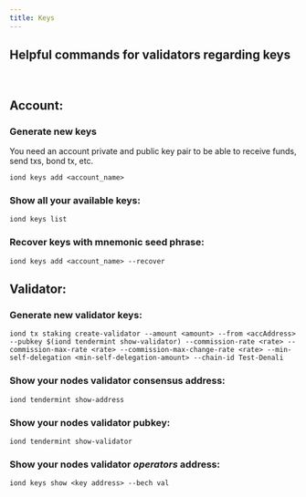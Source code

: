 ```yaml
---
title: Keys
---
```


## Helpful commands for validators regarding keys
<br/>

## Account:

### Generate new keys

You need an account private and public key pair to be able to receive funds, send txs, bond tx, etc.

```
iond keys add <account_name>
```

### Show all your available keys:
```
iond keys list
```

### Recover keys with mnemonic seed phrase:
```
iond keys add <account_name> --recover
```

## Validator:

### Generate new validator keys:

```
iond tx staking create-validator --amount <amount> --from <accAddress> --pubkey $(iond tendermint show-validator) --commission-rate <rate> --commission-max-rate <rate> --commission-max-change-rate <rate> --min-self-delegation <min-self-delegation-amount> --chain-id Test-Denali
```

### Show your nodes validator consensus address:

```
iond tendermint show-address
```

### Show your nodes validator pubkey:
```
iond tendermint show-validator
```

### Show your nodes validator *operators* address:
```
iond keys show <key address> --bech val
```

